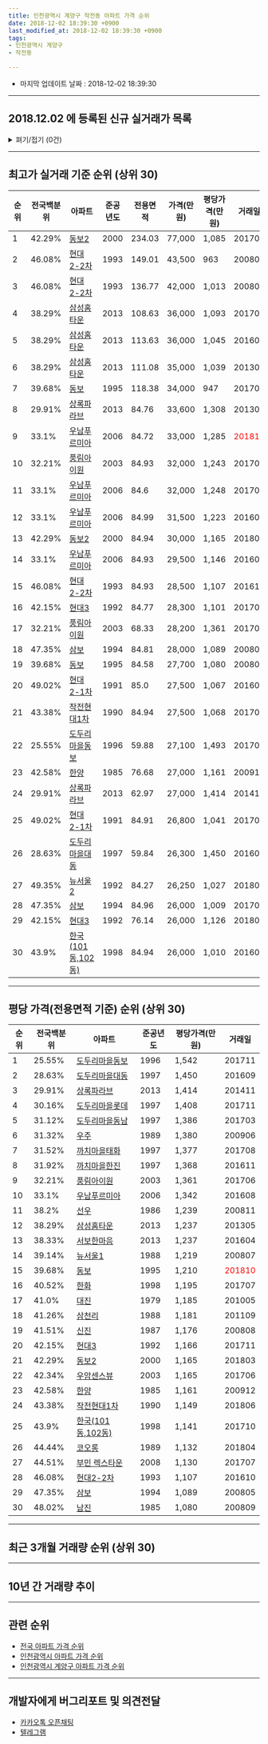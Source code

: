 ```yaml
---
title: 인천광역시 계양구 작전동 아파트 가격 순위
date: 2018-12-02 18:39:30 +0900
last_modified_at: 2018-12-02 18:39:30 +0900
tags:
- 인천광역시 계양구
- 작전동

---
```


* 마지막 업데이트 날짜 : 2018-12-02 18:39:30

---

## 2018.12.02 에 등록된 신규 실거래가 목록

<details>
<summary>펴기/접기 (0건)</summary>
<div markdown="1">

|아파트|전국백분위|준공년도|전용면적|가격(만원)|평당가격(만원)|거래일|
|---|---|---|---|---|---|---|
|없음|||||||


</div>
</details>

---

## 최고가 실거래 기준 순위 (상위 30)


|순위|전국백분위|아파트|준공년도|전용면적|가격(만원)|평당가격(만원)|거래일|
|---|---|---|---|---|---|---|---|
|1|42.29%|[동보2](https://search.naver.com/search.naver?query=%EC%9D%B8%EC%B2%9C%EA%B4%91%EC%97%AD%EC%8B%9C+%EA%B3%84%EC%96%91%EA%B5%AC+%EC%9E%91%EC%A0%84%EB%8F%99+%EB%8F%99%EB%B3%B42)|2000|234.03|77,000|1,085|201702|
|2|46.08%|[현대2-2차](https://search.naver.com/search.naver?query=%EC%9D%B8%EC%B2%9C%EA%B4%91%EC%97%AD%EC%8B%9C+%EA%B3%84%EC%96%91%EA%B5%AC+%EC%9E%91%EC%A0%84%EB%8F%99+%ED%98%84%EB%8C%802-2%EC%B0%A8)|1993|149.01|43,500|963|200803|
|3|46.08%|[현대2-2차](https://search.naver.com/search.naver?query=%EC%9D%B8%EC%B2%9C%EA%B4%91%EC%97%AD%EC%8B%9C+%EA%B3%84%EC%96%91%EA%B5%AC+%EC%9E%91%EC%A0%84%EB%8F%99+%ED%98%84%EB%8C%802-2%EC%B0%A8)|1993|136.77|42,000|1,013|200805|
|4|38.29%|[삼성홈타운](https://search.naver.com/search.naver?query=%EC%9D%B8%EC%B2%9C%EA%B4%91%EC%97%AD%EC%8B%9C+%EA%B3%84%EC%96%91%EA%B5%AC+%EC%9E%91%EC%A0%84%EB%8F%99+%EC%82%BC%EC%84%B1%ED%99%88%ED%83%80%EC%9A%B4)|2013|108.63|36,000|1,093|201702|
|5|38.29%|[삼성홈타운](https://search.naver.com/search.naver?query=%EC%9D%B8%EC%B2%9C%EA%B4%91%EC%97%AD%EC%8B%9C+%EA%B3%84%EC%96%91%EA%B5%AC+%EC%9E%91%EC%A0%84%EB%8F%99+%EC%82%BC%EC%84%B1%ED%99%88%ED%83%80%EC%9A%B4)|2013|113.63|36,000|1,045|201607|
|6|38.29%|[삼성홈타운](https://search.naver.com/search.naver?query=%EC%9D%B8%EC%B2%9C%EA%B4%91%EC%97%AD%EC%8B%9C+%EA%B3%84%EC%96%91%EA%B5%AC+%EC%9E%91%EC%A0%84%EB%8F%99+%EC%82%BC%EC%84%B1%ED%99%88%ED%83%80%EC%9A%B4)|2013|111.08|35,000|1,039|201307|
|7|39.68%|[동보](https://search.naver.com/search.naver?query=%EC%9D%B8%EC%B2%9C%EA%B4%91%EC%97%AD%EC%8B%9C+%EA%B3%84%EC%96%91%EA%B5%AC+%EC%9E%91%EC%A0%84%EB%8F%99+%EB%8F%99%EB%B3%B4)|1995|118.38|34,000|947|201702|
|8|29.91%|[상록파라브](https://search.naver.com/search.naver?query=%EC%9D%B8%EC%B2%9C%EA%B4%91%EC%97%AD%EC%8B%9C+%EA%B3%84%EC%96%91%EA%B5%AC+%EC%9E%91%EC%A0%84%EB%8F%99+%EC%83%81%EB%A1%9D%ED%8C%8C%EB%9D%BC%EB%B8%8C)|2013|84.76|33,600|1,308|201309|
|9|33.1%|[우남푸르미아](https://search.naver.com/search.naver?query=%EC%9D%B8%EC%B2%9C%EA%B4%91%EC%97%AD%EC%8B%9C+%EA%B3%84%EC%96%91%EA%B5%AC+%EC%9E%91%EC%A0%84%EB%8F%99+%EC%9A%B0%EB%82%A8%ED%91%B8%EB%A5%B4%EB%AF%B8%EC%95%84)|2006|84.72|33,000|1,285|<span style="color:red">201810</span>|
|10|32.21%|[풍림아이원](https://search.naver.com/search.naver?query=%EC%9D%B8%EC%B2%9C%EA%B4%91%EC%97%AD%EC%8B%9C+%EA%B3%84%EC%96%91%EA%B5%AC+%EC%9E%91%EC%A0%84%EB%8F%99+%ED%92%8D%EB%A6%BC%EC%95%84%EC%9D%B4%EC%9B%90)|2003|84.93|32,000|1,243|201707|
|11|33.1%|[우남푸르미아](https://search.naver.com/search.naver?query=%EC%9D%B8%EC%B2%9C%EA%B4%91%EC%97%AD%EC%8B%9C+%EA%B3%84%EC%96%91%EA%B5%AC+%EC%9E%91%EC%A0%84%EB%8F%99+%EC%9A%B0%EB%82%A8%ED%91%B8%EB%A5%B4%EB%AF%B8%EC%95%84)|2006|84.6|32,000|1,248|201706|
|12|33.1%|[우남푸르미아](https://search.naver.com/search.naver?query=%EC%9D%B8%EC%B2%9C%EA%B4%91%EC%97%AD%EC%8B%9C+%EA%B3%84%EC%96%91%EA%B5%AC+%EC%9E%91%EC%A0%84%EB%8F%99+%EC%9A%B0%EB%82%A8%ED%91%B8%EB%A5%B4%EB%AF%B8%EC%95%84)|2006|84.99|31,500|1,223|201609|
|13|42.29%|[동보2](https://search.naver.com/search.naver?query=%EC%9D%B8%EC%B2%9C%EA%B4%91%EC%97%AD%EC%8B%9C+%EA%B3%84%EC%96%91%EA%B5%AC+%EC%9E%91%EC%A0%84%EB%8F%99+%EB%8F%99%EB%B3%B42)|2000|84.94|30,000|1,165|201803|
|14|33.1%|[우남푸르미아](https://search.naver.com/search.naver?query=%EC%9D%B8%EC%B2%9C%EA%B4%91%EC%97%AD%EC%8B%9C+%EA%B3%84%EC%96%91%EA%B5%AC+%EC%9E%91%EC%A0%84%EB%8F%99+%EC%9A%B0%EB%82%A8%ED%91%B8%EB%A5%B4%EB%AF%B8%EC%95%84)|2006|84.93|29,500|1,146|201602|
|15|46.08%|[현대2-2차](https://search.naver.com/search.naver?query=%EC%9D%B8%EC%B2%9C%EA%B4%91%EC%97%AD%EC%8B%9C+%EA%B3%84%EC%96%91%EA%B5%AC+%EC%9E%91%EC%A0%84%EB%8F%99+%ED%98%84%EB%8C%802-2%EC%B0%A8)|1993|84.93|28,500|1,107|201610|
|16|42.15%|[현대3](https://search.naver.com/search.naver?query=%EC%9D%B8%EC%B2%9C%EA%B4%91%EC%97%AD%EC%8B%9C+%EA%B3%84%EC%96%91%EA%B5%AC+%EC%9E%91%EC%A0%84%EB%8F%99+%ED%98%84%EB%8C%803)|1992|84.77|28,300|1,101|201709|
|17|32.21%|[풍림아이원](https://search.naver.com/search.naver?query=%EC%9D%B8%EC%B2%9C%EA%B4%91%EC%97%AD%EC%8B%9C+%EA%B3%84%EC%96%91%EA%B5%AC+%EC%9E%91%EC%A0%84%EB%8F%99+%ED%92%8D%EB%A6%BC%EC%95%84%EC%9D%B4%EC%9B%90)|2003|68.33|28,200|1,361|201706|
|18|47.35%|[삼보](https://search.naver.com/search.naver?query=%EC%9D%B8%EC%B2%9C%EA%B4%91%EC%97%AD%EC%8B%9C+%EA%B3%84%EC%96%91%EA%B5%AC+%EC%9E%91%EC%A0%84%EB%8F%99+%EC%82%BC%EB%B3%B4)|1994|84.81|28,000|1,089|200805|
|19|39.68%|[동보](https://search.naver.com/search.naver?query=%EC%9D%B8%EC%B2%9C%EA%B4%91%EC%97%AD%EC%8B%9C+%EA%B3%84%EC%96%91%EA%B5%AC+%EC%9E%91%EC%A0%84%EB%8F%99+%EB%8F%99%EB%B3%B4)|1995|84.58|27,700|1,080|200807|
|20|49.02%|[현대2-1차](https://search.naver.com/search.naver?query=%EC%9D%B8%EC%B2%9C%EA%B4%91%EC%97%AD%EC%8B%9C+%EA%B3%84%EC%96%91%EA%B5%AC+%EC%9E%91%EC%A0%84%EB%8F%99+%ED%98%84%EB%8C%802-1%EC%B0%A8)|1991|85.0|27,500|1,067|201609|
|21|43.38%|[작전현대1차](https://search.naver.com/search.naver?query=%EC%9D%B8%EC%B2%9C%EA%B4%91%EC%97%AD%EC%8B%9C+%EA%B3%84%EC%96%91%EA%B5%AC+%EC%9E%91%EC%A0%84%EB%8F%99+%EC%9E%91%EC%A0%84%ED%98%84%EB%8C%801%EC%B0%A8)|1990|84.94|27,500|1,068|201704|
|22|25.55%|[도두리마을동보](https://search.naver.com/search.naver?query=%EC%9D%B8%EC%B2%9C%EA%B4%91%EC%97%AD%EC%8B%9C+%EA%B3%84%EC%96%91%EA%B5%AC+%EC%9E%91%EC%A0%84%EB%8F%99+%EB%8F%84%EB%91%90%EB%A6%AC%EB%A7%88%EC%9D%84%EB%8F%99%EB%B3%B4)|1996|59.88|27,100|1,493|201705|
|23|42.58%|[한양](https://search.naver.com/search.naver?query=%EC%9D%B8%EC%B2%9C%EA%B4%91%EC%97%AD%EC%8B%9C+%EA%B3%84%EC%96%91%EA%B5%AC+%EC%9E%91%EC%A0%84%EB%8F%99+%ED%95%9C%EC%96%91)|1985|76.68|27,000|1,161|200912|
|24|29.91%|[상록파라브](https://search.naver.com/search.naver?query=%EC%9D%B8%EC%B2%9C%EA%B4%91%EC%97%AD%EC%8B%9C+%EA%B3%84%EC%96%91%EA%B5%AC+%EC%9E%91%EC%A0%84%EB%8F%99+%EC%83%81%EB%A1%9D%ED%8C%8C%EB%9D%BC%EB%B8%8C)|2013|62.97|27,000|1,414|201411|
|25|49.02%|[현대2-1차](https://search.naver.com/search.naver?query=%EC%9D%B8%EC%B2%9C%EA%B4%91%EC%97%AD%EC%8B%9C+%EA%B3%84%EC%96%91%EA%B5%AC+%EC%9E%91%EC%A0%84%EB%8F%99+%ED%98%84%EB%8C%802-1%EC%B0%A8)|1991|84.91|26,800|1,041|201704|
|26|28.63%|[도두리마을대동](https://search.naver.com/search.naver?query=%EC%9D%B8%EC%B2%9C%EA%B4%91%EC%97%AD%EC%8B%9C+%EA%B3%84%EC%96%91%EA%B5%AC+%EC%9E%91%EC%A0%84%EB%8F%99+%EB%8F%84%EB%91%90%EB%A6%AC%EB%A7%88%EC%9D%84%EB%8C%80%EB%8F%99)|1997|59.84|26,300|1,450|201609|
|27|49.35%|[뉴서울2](https://search.naver.com/search.naver?query=%EC%9D%B8%EC%B2%9C%EA%B4%91%EC%97%AD%EC%8B%9C+%EA%B3%84%EC%96%91%EA%B5%AC+%EC%9E%91%EC%A0%84%EB%8F%99+%EB%89%B4%EC%84%9C%EC%9A%B82)|1992|84.27|26,250|1,027|201805|
|28|47.35%|[삼보](https://search.naver.com/search.naver?query=%EC%9D%B8%EC%B2%9C%EA%B4%91%EC%97%AD%EC%8B%9C+%EA%B3%84%EC%96%91%EA%B5%AC+%EC%9E%91%EC%A0%84%EB%8F%99+%EC%82%BC%EB%B3%B4)|1994|84.96|26,000|1,009|201703|
|29|42.15%|[현대3](https://search.naver.com/search.naver?query=%EC%9D%B8%EC%B2%9C%EA%B4%91%EC%97%AD%EC%8B%9C+%EA%B3%84%EC%96%91%EA%B5%AC+%EC%9E%91%EC%A0%84%EB%8F%99+%ED%98%84%EB%8C%803)|1992|76.14|26,000|1,126|201807|
|30|43.9%|[한국(101동,102동)](https://search.naver.com/search.naver?query=%EC%9D%B8%EC%B2%9C%EA%B4%91%EC%97%AD%EC%8B%9C+%EA%B3%84%EC%96%91%EA%B5%AC+%EC%9E%91%EC%A0%84%EB%8F%99+%ED%95%9C%EA%B5%AD%28101%EB%8F%99%2C102%EB%8F%99%29)|1998|84.94|26,000|1,010|201606|


---

## 평당 가격(전용면적 기준) 순위 (상위 30)


|순위|전국백분위|아파트|준공년도|평당가격(만원)|거래일|
|---|---|---|---|---|---|
|1|25.55%|[도두리마을동보](https://search.naver.com/search.naver?query=%EC%9D%B8%EC%B2%9C%EA%B4%91%EC%97%AD%EC%8B%9C+%EA%B3%84%EC%96%91%EA%B5%AC+%EC%9E%91%EC%A0%84%EB%8F%99+%EB%8F%84%EB%91%90%EB%A6%AC%EB%A7%88%EC%9D%84%EB%8F%99%EB%B3%B4)|1996|1,542|201711|
|2|28.63%|[도두리마을대동](https://search.naver.com/search.naver?query=%EC%9D%B8%EC%B2%9C%EA%B4%91%EC%97%AD%EC%8B%9C+%EA%B3%84%EC%96%91%EA%B5%AC+%EC%9E%91%EC%A0%84%EB%8F%99+%EB%8F%84%EB%91%90%EB%A6%AC%EB%A7%88%EC%9D%84%EB%8C%80%EB%8F%99)|1997|1,450|201609|
|3|29.91%|[상록파라브](https://search.naver.com/search.naver?query=%EC%9D%B8%EC%B2%9C%EA%B4%91%EC%97%AD%EC%8B%9C+%EA%B3%84%EC%96%91%EA%B5%AC+%EC%9E%91%EC%A0%84%EB%8F%99+%EC%83%81%EB%A1%9D%ED%8C%8C%EB%9D%BC%EB%B8%8C)|2013|1,414|201411|
|4|30.16%|[도두리마을롯데](https://search.naver.com/search.naver?query=%EC%9D%B8%EC%B2%9C%EA%B4%91%EC%97%AD%EC%8B%9C+%EA%B3%84%EC%96%91%EA%B5%AC+%EC%9E%91%EC%A0%84%EB%8F%99+%EB%8F%84%EB%91%90%EB%A6%AC%EB%A7%88%EC%9D%84%EB%A1%AF%EB%8D%B0)|1997|1,408|201711|
|5|31.12%|[도두리마을동남](https://search.naver.com/search.naver?query=%EC%9D%B8%EC%B2%9C%EA%B4%91%EC%97%AD%EC%8B%9C+%EA%B3%84%EC%96%91%EA%B5%AC+%EC%9E%91%EC%A0%84%EB%8F%99+%EB%8F%84%EB%91%90%EB%A6%AC%EB%A7%88%EC%9D%84%EB%8F%99%EB%82%A8)|1997|1,386|201703|
|6|31.32%|[우주](https://search.naver.com/search.naver?query=%EC%9D%B8%EC%B2%9C%EA%B4%91%EC%97%AD%EC%8B%9C+%EA%B3%84%EC%96%91%EA%B5%AC+%EC%9E%91%EC%A0%84%EB%8F%99+%EC%9A%B0%EC%A3%BC)|1989|1,380|200906|
|7|31.52%|[까치마을태화](https://search.naver.com/search.naver?query=%EC%9D%B8%EC%B2%9C%EA%B4%91%EC%97%AD%EC%8B%9C+%EA%B3%84%EC%96%91%EA%B5%AC+%EC%9E%91%EC%A0%84%EB%8F%99+%EA%B9%8C%EC%B9%98%EB%A7%88%EC%9D%84%ED%83%9C%ED%99%94)|1997|1,377|201708|
|8|31.92%|[까치마을한진](https://search.naver.com/search.naver?query=%EC%9D%B8%EC%B2%9C%EA%B4%91%EC%97%AD%EC%8B%9C+%EA%B3%84%EC%96%91%EA%B5%AC+%EC%9E%91%EC%A0%84%EB%8F%99+%EA%B9%8C%EC%B9%98%EB%A7%88%EC%9D%84%ED%95%9C%EC%A7%84)|1997|1,368|201611|
|9|32.21%|[풍림아이원](https://search.naver.com/search.naver?query=%EC%9D%B8%EC%B2%9C%EA%B4%91%EC%97%AD%EC%8B%9C+%EA%B3%84%EC%96%91%EA%B5%AC+%EC%9E%91%EC%A0%84%EB%8F%99+%ED%92%8D%EB%A6%BC%EC%95%84%EC%9D%B4%EC%9B%90)|2003|1,361|201706|
|10|33.1%|[우남푸르미아](https://search.naver.com/search.naver?query=%EC%9D%B8%EC%B2%9C%EA%B4%91%EC%97%AD%EC%8B%9C+%EA%B3%84%EC%96%91%EA%B5%AC+%EC%9E%91%EC%A0%84%EB%8F%99+%EC%9A%B0%EB%82%A8%ED%91%B8%EB%A5%B4%EB%AF%B8%EC%95%84)|2006|1,342|201608|
|11|38.2%|[선우](https://search.naver.com/search.naver?query=%EC%9D%B8%EC%B2%9C%EA%B4%91%EC%97%AD%EC%8B%9C+%EA%B3%84%EC%96%91%EA%B5%AC+%EC%9E%91%EC%A0%84%EB%8F%99+%EC%84%A0%EC%9A%B0)|1986|1,239|200811|
|12|38.29%|[삼성홈타운](https://search.naver.com/search.naver?query=%EC%9D%B8%EC%B2%9C%EA%B4%91%EC%97%AD%EC%8B%9C+%EA%B3%84%EC%96%91%EA%B5%AC+%EC%9E%91%EC%A0%84%EB%8F%99+%EC%82%BC%EC%84%B1%ED%99%88%ED%83%80%EC%9A%B4)|2013|1,237|201305|
|13|38.33%|[서보한마음](https://search.naver.com/search.naver?query=%EC%9D%B8%EC%B2%9C%EA%B4%91%EC%97%AD%EC%8B%9C+%EA%B3%84%EC%96%91%EA%B5%AC+%EC%9E%91%EC%A0%84%EB%8F%99+%EC%84%9C%EB%B3%B4%ED%95%9C%EB%A7%88%EC%9D%8C)|2013|1,237|201604|
|14|39.14%|[뉴서울1](https://search.naver.com/search.naver?query=%EC%9D%B8%EC%B2%9C%EA%B4%91%EC%97%AD%EC%8B%9C+%EA%B3%84%EC%96%91%EA%B5%AC+%EC%9E%91%EC%A0%84%EB%8F%99+%EB%89%B4%EC%84%9C%EC%9A%B81)|1988|1,219|200807|
|15|39.68%|[동보](https://search.naver.com/search.naver?query=%EC%9D%B8%EC%B2%9C%EA%B4%91%EC%97%AD%EC%8B%9C+%EA%B3%84%EC%96%91%EA%B5%AC+%EC%9E%91%EC%A0%84%EB%8F%99+%EB%8F%99%EB%B3%B4)|1995|1,210|<span style="color:red">201810</span>|
|16|40.52%|[한화](https://search.naver.com/search.naver?query=%EC%9D%B8%EC%B2%9C%EA%B4%91%EC%97%AD%EC%8B%9C+%EA%B3%84%EC%96%91%EA%B5%AC+%EC%9E%91%EC%A0%84%EB%8F%99+%ED%95%9C%ED%99%94)|1998|1,195|201707|
|17|41.0%|[대진](https://search.naver.com/search.naver?query=%EC%9D%B8%EC%B2%9C%EA%B4%91%EC%97%AD%EC%8B%9C+%EA%B3%84%EC%96%91%EA%B5%AC+%EC%9E%91%EC%A0%84%EB%8F%99+%EB%8C%80%EC%A7%84)|1979|1,185|201005|
|18|41.26%|[삼천리](https://search.naver.com/search.naver?query=%EC%9D%B8%EC%B2%9C%EA%B4%91%EC%97%AD%EC%8B%9C+%EA%B3%84%EC%96%91%EA%B5%AC+%EC%9E%91%EC%A0%84%EB%8F%99+%EC%82%BC%EC%B2%9C%EB%A6%AC)|1988|1,181|201109|
|19|41.51%|[신진](https://search.naver.com/search.naver?query=%EC%9D%B8%EC%B2%9C%EA%B4%91%EC%97%AD%EC%8B%9C+%EA%B3%84%EC%96%91%EA%B5%AC+%EC%9E%91%EC%A0%84%EB%8F%99+%EC%8B%A0%EC%A7%84)|1987|1,176|200808|
|20|42.15%|[현대3](https://search.naver.com/search.naver?query=%EC%9D%B8%EC%B2%9C%EA%B4%91%EC%97%AD%EC%8B%9C+%EA%B3%84%EC%96%91%EA%B5%AC+%EC%9E%91%EC%A0%84%EB%8F%99+%ED%98%84%EB%8C%803)|1992|1,166|201711|
|21|42.29%|[동보2](https://search.naver.com/search.naver?query=%EC%9D%B8%EC%B2%9C%EA%B4%91%EC%97%AD%EC%8B%9C+%EA%B3%84%EC%96%91%EA%B5%AC+%EC%9E%91%EC%A0%84%EB%8F%99+%EB%8F%99%EB%B3%B42)|2000|1,165|201803|
|22|42.34%|[우암센스뷰](https://search.naver.com/search.naver?query=%EC%9D%B8%EC%B2%9C%EA%B4%91%EC%97%AD%EC%8B%9C+%EA%B3%84%EC%96%91%EA%B5%AC+%EC%9E%91%EC%A0%84%EB%8F%99+%EC%9A%B0%EC%95%94%EC%84%BC%EC%8A%A4%EB%B7%B0)|2003|1,165|201706|
|23|42.58%|[한양](https://search.naver.com/search.naver?query=%EC%9D%B8%EC%B2%9C%EA%B4%91%EC%97%AD%EC%8B%9C+%EA%B3%84%EC%96%91%EA%B5%AC+%EC%9E%91%EC%A0%84%EB%8F%99+%ED%95%9C%EC%96%91)|1985|1,161|200912|
|24|43.38%|[작전현대1차](https://search.naver.com/search.naver?query=%EC%9D%B8%EC%B2%9C%EA%B4%91%EC%97%AD%EC%8B%9C+%EA%B3%84%EC%96%91%EA%B5%AC+%EC%9E%91%EC%A0%84%EB%8F%99+%EC%9E%91%EC%A0%84%ED%98%84%EB%8C%801%EC%B0%A8)|1990|1,149|201806|
|25|43.9%|[한국(101동,102동)](https://search.naver.com/search.naver?query=%EC%9D%B8%EC%B2%9C%EA%B4%91%EC%97%AD%EC%8B%9C+%EA%B3%84%EC%96%91%EA%B5%AC+%EC%9E%91%EC%A0%84%EB%8F%99+%ED%95%9C%EA%B5%AD%28101%EB%8F%99%2C102%EB%8F%99%29)|1998|1,141|201710|
|26|44.44%|[코오롱](https://search.naver.com/search.naver?query=%EC%9D%B8%EC%B2%9C%EA%B4%91%EC%97%AD%EC%8B%9C+%EA%B3%84%EC%96%91%EA%B5%AC+%EC%9E%91%EC%A0%84%EB%8F%99+%EC%BD%94%EC%98%A4%EB%A1%B1)|1989|1,132|201804|
|27|44.51%|[부민 렉스타운](https://search.naver.com/search.naver?query=%EC%9D%B8%EC%B2%9C%EA%B4%91%EC%97%AD%EC%8B%9C+%EA%B3%84%EC%96%91%EA%B5%AC+%EC%9E%91%EC%A0%84%EB%8F%99+%EB%B6%80%EB%AF%BC+%EB%A0%89%EC%8A%A4%ED%83%80%EC%9A%B4)|2008|1,130|201707|
|28|46.08%|[현대2-2차](https://search.naver.com/search.naver?query=%EC%9D%B8%EC%B2%9C%EA%B4%91%EC%97%AD%EC%8B%9C+%EA%B3%84%EC%96%91%EA%B5%AC+%EC%9E%91%EC%A0%84%EB%8F%99+%ED%98%84%EB%8C%802-2%EC%B0%A8)|1993|1,107|201610|
|29|47.35%|[삼보](https://search.naver.com/search.naver?query=%EC%9D%B8%EC%B2%9C%EA%B4%91%EC%97%AD%EC%8B%9C+%EA%B3%84%EC%96%91%EA%B5%AC+%EC%9E%91%EC%A0%84%EB%8F%99+%EC%82%BC%EB%B3%B4)|1994|1,089|200805|
|30|48.02%|[남진](https://search.naver.com/search.naver?query=%EC%9D%B8%EC%B2%9C%EA%B4%91%EC%97%AD%EC%8B%9C+%EA%B3%84%EC%96%91%EA%B5%AC+%EC%9E%91%EC%A0%84%EB%8F%99+%EB%82%A8%EC%A7%84)|1985|1,080|200809|


---

## 최근 3개월 거래량 순위 (상위 30)


<div style="width:100%;">
    <canvas id="deal_count_ranking" height="390"></canvas>
</div>


<script>
new Chart(document.getElementById("deal_count_ranking"), {
    type: 'horizontalBar',
    data: {
        labels: ['뉴서울1', '삼천리', '현대2-1차', '코오롱', '작전현대1차', '신진', '까치마을한진', '미림', '동보', '까치마을태화', '현대2-2차', '도두리마을대동', '도두리마을동보', '유호', '동보2', '풍림아이원', '남진', '광명11', '현광', '삼보', '현대3', '도두리마을롯데', '선우', '팬더(864-17)', '대진', '우주', '동아', '무지개', '우암센스뷰', '한국(101동,102동)'],
        datasets: [{
            label: '실거래 수',
            data: [10, 9, 6, 6, 5, 5, 5, 4, 4, 4, 4, 3, 3, 3, 3, 3, 3, 2, 2, 2, 2, 2, 2, 2, 2, 2, 2, 1, 1, 1],
            borderColor: "rgba(255, 0, 128, 1)",
            backgroundColor: "rgba(255, 0, 128, 0.5)",
            fill: false,
        }]
    },
    options: {
        responsive: true,
        title: {
            display: true,
            text: '최근 3개월 거래량 순위'
        },
        tooltips: {
            mode: 'index',
            intersect: false,
            callbacks: {
                title: function(tooltipItems, data) {
                    return "실거래 수:";
                },
                label: function(tooltipItem, data) {
                    return data.labels[tooltipItem.index] + ": " + tooltipItem.xLabel;
                }
            }
        },
        hover: {
            mode: 'nearest',
            intersect: true
        },
        scales: {
            xAxes: [{
                display: true,
                scaleLabel: {
                    display: true,
                    labelString: '실거래 수'
                },
                ticks: {
                    suggestedMin: 0,
                }
            }],
            yAxes: [{
                display: true,
                ticks: {
                    autoSkip: false,
                    callback: function(value, index, values) {
                        if (value.length > 15)
                            return value.substr(0, 13) + "...";
                        else
                            return value;
                    }
                },
                scaleLabel: {
                    display: false,
                }
            }]
        }
    }
});

</script>


---

## 10년 간 거래량 추이


<div style="width:100%;">
    <canvas id="deal_progress" height="250"></canvas>
</div>

<script>
new Chart(document.getElementById("deal_progress"), {
    type: 'line',
    data: {
        labels: ['200812','200901','200902','200903','200904','200905','200906','200907','200908','200909','200910','200911','200912','201001','201002','201003','201004','201005','201006','201007','201008','201009','201010','201011','201012','201101','201102','201103','201104','201105','201106','201107','201108','201109','201110','201111','201112','201201','201202','201203','201204','201205','201206','201207','201208','201209','201210','201211','201212','201301','201302','201303','201304','201305','201306','201307','201308','201309','201310','201311','201312','201401','201402','201403','201404','201405','201406','201407','201408','201409','201410','201411','201412','201501','201502','201503','201504','201505','201506','201507','201508','201509','201510','201511','201512','201601','201602','201603','201604','201605','201606','201607','201608','201609','201610','201611','201612','201701','201702','201703','201704','201705','201706','201707','201708','201709','201710','201711','201712','201801','201802','201803','201804','201805','201806','201807','201808','201809','201810','201811','201812'],
        datasets: [{
            label: '실거래 수',
            pointRadius: 1,
            data: [26, 36, 65, 103, 123, 141, 126, 154, 173, 147, 101, 60, 88, 88, 84, 108, 96, 66, 63, 87, 74, 91, 109, 137, 96, 109, 146, 130, 118, 95, 80, 83, 100, 101, 100, 78, 65, 56, 83, 108, 66, 71, 44, 55, 57, 78, 81, 82, 61, 57, 88, 138, 153, 129, 110, 80, 101, 155, 144, 85, 75, 107, 138, 171, 144, 122, 102, 136, 169, 172, 165, 117, 96, 179, 158, 273, 205, 165, 188, 188, 160, 156, 171, 100, 82, 107, 95, 171, 146, 182, 188, 191, 166, 157, 179, 101, 82, 83, 125, 143, 146, 174, 189, 159, 115, 138, 105, 87, 73, 98, 97, 124, 106, 89, 87, 75, 101, 107, 89, 30, 0],
            borderColor: "rgba(255, 201, 14, 1)",
            backgroundColor: "rgba(255, 201, 14, 0.5)",
            fill: true,
        }]
    },
    options: {
        responsive: true,
        title: {
            display: true,
            text: '10년간 거래량 추이'
        },
        tooltips: {
            mode: 'index',
            intersect: false,
        },
        hover: {
            mode: 'nearest',
            intersect: true
        },
        scales: {
            xAxes: [{
                display: true,
                scaleLabel: {
                    display: true,
                    labelString: '년/월'
                }
            }],
            yAxes: [{
                display: true,
                ticks: {
                    suggestedMin: 0,
                },
                scaleLabel: {
                    display: true,
                    labelString: '실거래 수'
                }
            }]
        }
    }
});

</script>


---

## 관련 순위

- [전국 아파트 가격 순위](https://inasie.github.io/apt-ranking/전국)
- [인천광역시 아파트 가격 순위](https://inasie.github.io/apt-ranking/인천광역시)
- [인천광역시 계양구 아파트 가격 순위](https://inasie.github.io/apt-ranking/인천광역시-계양구)


---

## 개발자에게 버그리포트 및 의견전달

- [카카오톡 오픈채팅](https://open.kakao.com/o/gLJUAP4)
- [텔레그램](https://t.me/inasie)

